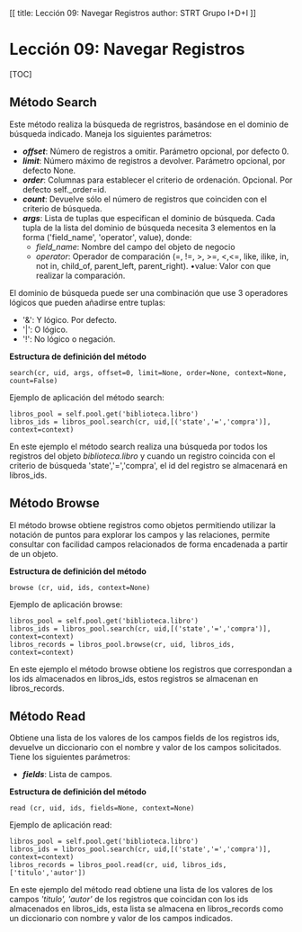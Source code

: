 [[
title: Lección 09: Navegar Registros
author: STRT Grupo I+D+I
]]

Lección 09: Navegar Registros
=============================

[TOC]

Método Search
-------------

Este método realiza la búsqueda de regristros, basándose en el dominio de búsqueda indicado. Maneja los siguientes parámetros:

* ***offset***: Número de registros a omitir. Parámetro  opcional, por defecto 0.
* ***limit***: Número máximo de registros a devolver. Parámetro opcional, por defecto None.
* ***order***: Columnas para establecer el criterio de ordenación. Opcional. Por defecto self._order=id.
* ***count***: Devuelve sólo el número de registros que coinciden con el criterio de búsqueda.
* ***args***: Lista de tuplas que especifican el dominio de búsqueda. Cada tupla de la lista del dominio de búsqueda necesita 3 elementos en la forma ('field_name', 'operator', value), donde:
	* *field_name*: Nombre del campo del objeto de negocio
    * *operator*: Operador de comparación (=, !=, >, >=, <,<=, like, ilike, in, not in, child_of, parent_left, parent_right).
        •value: Valor con que realizar la comparación.

El dominio de búsqueda puede ser una combinación que use 3 operadores lógicos que pueden añadirse entre tuplas:

* '&': Y lógico. Por defecto.
* '|': O lógico.
* '!': No lógico o negación.

**Estructura de definición del método**

	search(cr, uid, args, offset=0, limit=None, order=None, context=None, count=False)

Ejemplo de aplicación del método search:

	libros_pool = self.pool.get('biblioteca.libro')
	libros_ids = libros_pool.search(cr, uid,[('state','=','compra')], context=context)

En este ejemplo el método search realiza una búsqueda por todos los registros del objeto *biblioteca.libro* y cuando un registro coincida con el criterio de búsqueda 'state','=','compra', el id del registro se almacenará en libros_ids.

Método Browse
-------------

El método browse obtiene registros como objetos permitiendo utilizar la notación de puntos para explorar los campos y las relaciones, permite consultar con facilidad campos relacionados de forma encadenada a partir de un objeto.

**Estructura de definición del método**

	browse (cr, uid, ids, context=None)

Ejemplo de aplicación browse:

	libros_pool = self.pool.get('biblioteca.libro')
	libros_ids = libros_pool.search(cr, uid,[('state','=','compra')], context=context)
	libros_records = libros_pool.browse(cr, uid, libros_ids, context=context)

En este ejemplo el método browse obtiene los registros que correspondan a los ids almacenados en libros_ids, estos registros se almacenan en libros_records.

Método Read
-----------

Obtiene una lista de los valores de los campos fields de los registros ids, devuelve un diccionario con el nombre y valor de los campos solicitados. Tiene los siguientes parámetros:

* ***fields***: Lista de campos.

**Estructura de definición del método**

	read (cr, uid, ids, fields=None, context=None)

Ejemplo de aplicación read:

	libros_pool = self.pool.get('biblioteca.libro')
	libros_ids = libros_pool.search(cr, uid,[('state','=','compra')], context=context)
	libros_records = libros_pool.read(cr, uid, libros_ids, ['titulo','autor'])

En este ejemplo del método read obtiene una lista de los valores de los campos *'titulo', 'autor'* de los registros que coincidan con los ids almacenados en libros_ids, esta lista se almacena en libros_records como un diccionario con nombre y valor de los campos indicados.